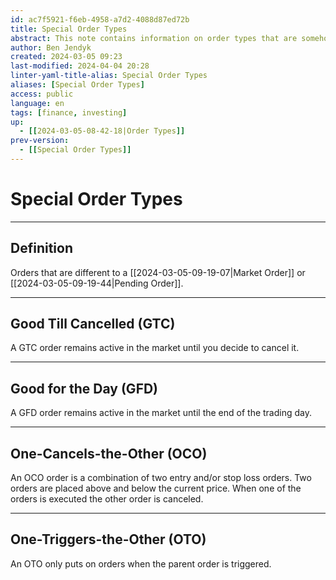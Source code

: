 ```yaml
---
id: ac7f5921-f6eb-4958-a7d2-4088d87ed72b
title: Special Order Types
abstract: This note contains information on order types that are somehow different to market and pending orders.
author: Ben Jendyk
created: 2024-03-05 09:23
last-modified: 2024-04-04 20:28
linter-yaml-title-alias: Special Order Types
aliases: [Special Order Types]
access: public
language: en
tags: [finance, investing] 
up:
  - [[2024-03-05-08-42-18|Order Types]]
prev-version:
  - [[Special Order Types]]
---
```


# Special Order Types

--- 

## Definition

Orders that are different to a [[2024-03-05-09-19-07|Market Order]] or [[2024-03-05-09-19-44|Pending Order]].

--- 

## Good Till Cancelled (GTC)

A GTC order remains active in the market until you decide to cancel it.

--- 

## Good for the Day (GFD)

A GFD order remains active in the market until the end of the trading day. 

--- 

## One-Cancels-the-Other (OCO)

An OCO order is a combination of two entry and/or stop loss orders. Two orders are placed above and below the current price. When one of the orders is executed the other order is canceled.

--- 

## One-Triggers-the-Other (OTO)

An OTO only puts on orders when the parent order is triggered.  
